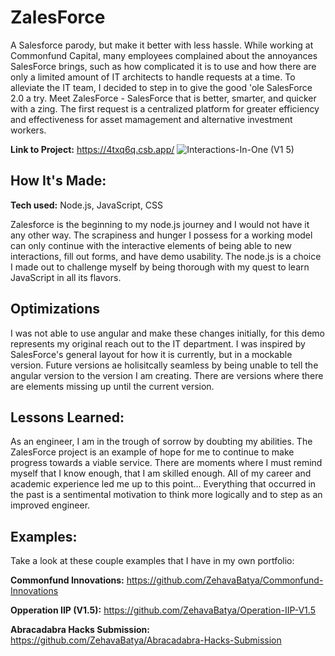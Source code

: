# ZalesForce
A Salesforce parody, but make it better with less hassle. While working at Commonfund Capital, many employees complained about the annoyances SalesForce brings, such
as how complicated it is to use and how there are only a limited amount of IT architects to handle requests at a time. To alleviate the IT team, I decided to step in
to give the good 'ole SalesForce 2.0 a try. Meet ZalesForce - SalesForce that is better, smarter, and quicker with a zing. The first request is a centralized
platform for greater efficiency and effectiveness for asset mamagement and alternative investment workers. 

**Link to Project:** https://4txq6q.csb.app/
![Interactions-In-One (V1 5)](https://user-images.githubusercontent.com/84485729/189560705-c2b5ac05-e374-4603-85ea-87d7404ab9b9.gif)

## How It's Made:

**Tech used:** Node.js, JavaScript, CSS

Zalesforce is the beginning to my node.js journey and I would not have it any other way. The scrapiness and hunger I possess for a working model can only
continue with the interactive elements of being able to new interactions, fill out forms, and have demo usability. The node.js is a choice I made out to 
challenge myself by being thorough with my quest to learn JavaScript in all its flavors.

## Optimizations

I was not able to use angular and make these changes initially, for this demo represents my original reach out to the IT department. I was inspired by SalesForce's
general layout for how it is currently, but in a mockable version. Future versions ae holisitcally seamless by being unable to tell the angular version to the version
I am creating. There are versions where there are elements missing up until the current version.

## Lessons Learned:

As an engineer, I am in the trough of sorrow by doubting my abilities. The ZalesForce project is an example of hope for me to continue to make progress towards
a viable service. There are moments where I must remind myself that I know enough, that I am skilled enough. All of my career and academic experience led me 
up to this point... Everything that occurred in the past is a sentimental motivation to think more logically and to step as an improved engineer.

## Examples:
Take a look at these couple examples that I have in my own portfolio:

**Commonfund Innovations:** https://github.com/ZehavaBatya/Commonfund-Innovations

**Opperation IIP (V1.5):** https://github.com/ZehavaBatya/Operation-IIP-V1.5

**Abracadabra Hacks Submission:** https://github.com/ZehavaBatya/Abracadabra-Hacks-Submission




